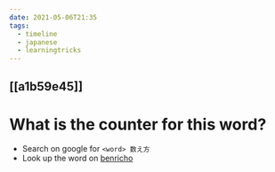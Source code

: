 ```yaml
---
date: 2021-05-06T21:35
tags:
  - timeline
  - japanese
  - learningtricks
---
```


## [[a1b59e45]]
# What is the counter for this word?

 - Search on google for `<word> 数え方`
 - Look up the word on [benricho](https://www.benricho.org/kazu/)
